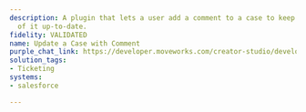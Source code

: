 ```yaml
---
description: A plugin that lets a user add a comment to a case to keep the status
  of it up-to-date.
fidelity: VALIDATED
name: Update a Case with Comment
purple_chat_link: https://developer.moveworks.com/creator-studio/developer-tools/purple-chat/?conversation=%7B%22startTimestamp%22%3A%2211%3A43%2BAM%22%2C%22messages%22%3A%5B%7B%22parts%22%3A%5B%7B%22richText%22%3A%22%3Cp%3EI+need+to+add+a+comment+to+case+CASE+59580+with+new+details+about+the+fix.%3C%2Fp%3E%22%7D%5D%2C%22role%22%3A%22user%22%7D%2C%7B%22parts%22%3A%5B%7B%22reasoningSteps%22%3A%5B%7B%22richText%22%3A%22%3Cp%3E%3Cem%3EWorking+on%3A+%5C%22Add+a+comment+to+CASE-59580+with+new+details+about+the+fix%5C%22%26nbsp%3B%3C%2Fem%3E%3C%2Fp%3E%22%2C%22status%22%3A%22success%22%7D%2C%7B%22richText%22%3A%22%3Cp%3E%3Cem%3EPreparing+to+%3C%2Fem%3E%3Cstrong%3Eadd+comments%3C%2Fstrong%3E%3Cem%3E+to+case+%5C%22CASE-59580%5C%22%3C%2Fem%3E%3C%2Fp%3E%22%2C%22status%22%3A%22success%22%7D%2C%7B%22richText%22%3A%22%3Cp%3E%3Cem%3ESummarizing+based+on+%3C%2Fem%3E%3Cstrong%3E1%3C%2Fstrong%3E%3Cem%3E+top+resource%3C%2Fem%3E%3C%2Fp%3E%22%2C%22status%22%3A%22success%22%7D%5D%7D%2C%7B%22richText%22%3A%22%3Cp%3EI+found+case+CASE-59580.+What+comment+would+you+like+to+add%3F%3C%2Fp%3E%22%7D%5D%2C%22role%22%3A%22assistant%22%7D%2C%7B%22parts%22%3A%5B%7B%22richText%22%3A%22Deployed+the+patch+to+staging.+Awaiting+QA+verification.%22%7D%5D%2C%22role%22%3A%22user%22%7D%2C%7B%22parts%22%3A%5B%7B%22richText%22%3A%22%3Cp%3EGot+it%2C+you+want+to+add+the+following+comment+to+case+%3Cstrong%3ECASE-59580%3C%2Fstrong%3E%3A%3Cbr%3E%5Cn%3C%2Fp%3E%22%7D%2C%7B%22richText%22%3A%22%3Cp%3E%3Cstrong%3EComment+Details%3C%2Fstrong%3E%3Cbr%3E%5Cn%3C%2Fp%3E%5Cn%3Cp%3E%3Cstrong%3ECase%3A%3C%2Fstrong%3E+CASE-59580%3Cbr%3E%5Cn%3Cstrong%3EComment%3A%3C%2Fstrong%3E+Deployed+the+patch+to+staging.+Awaiting+QA+verification.%3C%2Fp%3E%22%7D%2C%7B%22richText%22%3A%22%3Cp%3E%3Cstrong%3EConfirm+the+details%3C%2Fstrong%3E+for+adding+a+comment+to+%3Cstrong%3ECASE-59580%3C%2Fstrong%3E.%3C%2Fp%3E%22%7D%2C%7B%22buttons%22%3A%5B%7B%22buttonText%22%3A%22Yes%22%2C%22style%22%3A%22filled%22%7D%2C%7B%22buttonText%22%3A%22Edit+Request%22%2C%22style%22%3A%22outlined%22%7D%2C%7B%22buttonText%22%3A%22Cancel%22%2C%22style%22%3A%22outlined%22%7D%5D%7D%5D%2C%22role%22%3A%22assistant%22%7D%2C%7B%22parts%22%3A%5B%7B%22richText%22%3A%22%3Cp%3EYes%3C%2Fp%3E%5Cn%3Cp%3E%3Cbr%3E%3C%2Fp%3E%22%7D%5D%2C%22role%22%3A%22user%22%7D%2C%7B%22parts%22%3A%5B%7B%22richText%22%3A%22Provide+a+message%22%7D%2C%7B%22reasoningSteps%22%3A%5B%7B%22richText%22%3A%22%3Cp%3E%3Cem%3EGot+it%2C+working+on+it...%3C%2Fem%3E%3C%2Fp%3E%22%2C%22status%22%3A%22success%22%7D%2C%7B%22richText%22%3A%22%3Cp%3EAdding+your+comment+to+%3Ca+href%3D%5C%22google.com%5C%22%3E%3Cstrong%3ECASE-59580%E2%81%BD%C2%B9%E2%81%BE%3C%2Fstrong%3E%3C%2Fa%3E...%3C%2Fp%3E%22%2C%22status%22%3A%22success%22%7D%5D%7D%2C%7B%22richText%22%3A%22%3Cp%3EYour+comment+has+been+successfully+added+to+%3Ca+href%3D%5C%22google.com%5C%22%3E%3Cstrong%3ECASE-59580%E2%81%BD%C2%B9%3C%2Fstrong%3E%3C%2Fa%3E%3Ca+href%3D%5C%22https%3A%2F%2Fapp.moveworks.ai%2F%3Ft%3Dv2_NLv4gIVwhZX53cx3%5C%22+rel%3D%5C%22noopener+noreferrer%5C%22+target%3D%5C%22_blank%5C%22%3E%3Cstrong%3E%E2%81%BE%3C%2Fstrong%3E%3C%2Fa%3E.+If+you+need+any+further+assistance%2C+feel+free+to+ask%21%3C%2Fp%3E%22%7D%2C%7B%22citations%22%3A%5B%7B%22citationTitle%22%3A%22CASE-59580%22%2C%22connectorName%22%3A%22salesforce%22%7D%5D%7D%5D%2C%22role%22%3A%22assistant%22%7D%5D%7D
solution_tags:
- Ticketing
systems:
- salesforce

---
```

